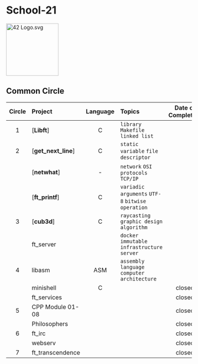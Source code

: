 # School-21
<p><img src="https://upload.wikimedia.org/wikipedia/commons/8/8d/42_Logo.svg" alt="42 Logo.svg" width="142"></p>

## Common Circle

| Circle | Project                                | Language | Topics                                           | Date of Completion |
| :----: | :------------------------------------- | :------: | :----------------------------------------------- | :----------------: |
|   1    | [**Libft**]                            |    C     | `library` `Makefile` `linked list`               |                    |
|   2    | [**get_next_line**]                    |    C     | `static variable` `file descriptor`              |                    |
|        | [**netwhat**]                          |    -     | `network` `OSI protocols` `TCP/IP`               |                    |
|        | [**ft_printf**]                        |    C     | `variadic arguments` `UTF-8` `bitwise operation` |                    |
|   3    | [**cub3d**]                            |    C     | `raycasting` `graphic design` `algorithm`        |                    |
|        | ft_server                              |          | `docker` `immutable infrastructure` `server`     |                    |
|   4    | libasm                                 |   ASM    | `assembly language` `computer architecture`      |                    |
|        | minishell                              |    C     |                                                  |       closed       |
|        | ft_services                            |          |                                                  |       closed       |
|   5    | CPP Module 01-08                       |          |                                                  |       closed       |
|        | Philosophers                           |          |                                                  |       closed       |
|   6    | ft_irc                                 |          |                                                  |       closed       |
|        | webserv                                |          |                                                  |       closed       |
|   7    | ft_transcendence                       |          |                                                  |       closed       |

